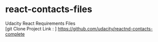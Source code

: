 # react-contacts-files
Udacity React Requirements Files <br/>
[git Clone Project Link : ] https://github.com/udacity/reactnd-contacts-complete
